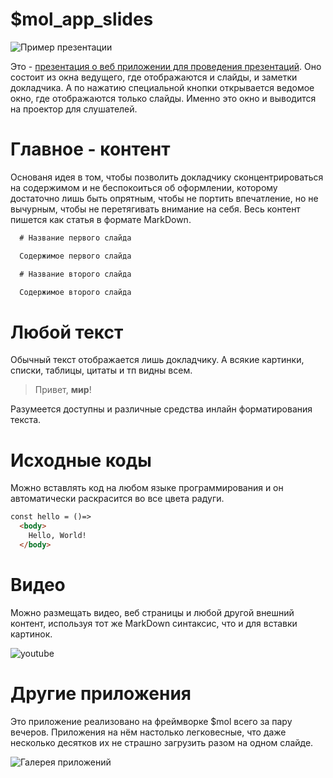 # $mol_app_slides

![Пример презентации](https://mol.js.org/app/slides/#slides=https%3A%2F%2Fnin-jin.github.io%2Fslides%2Ffibers%2F)

Это - [презентация о веб приложении для проведения презентаций](https://nin-jin.github.io/slides/slides/). Оно состоит из окна ведущего, где отображаются и слайды, и заметки докладчика. А по нажатию специальной кнопки открывается ведомое окно, где отображаются только слайды. Именно это окно и выводится на проектор для слушателей.

# Главное - контент

Основаня идея в том, чтобы позволить докладчику сконцентрироваться на содержимом и не беспокоиться об оформлении, которому достаточно лишь быть опрятным, чтобы не портить впечатление, но не вычурным, чтобы не перетягивать внимание на себя. Весь контент пишется как статья в формате MarkDown.

```markdown
  # Название первого слайда

  Содержимое первого слайда

  # Название второго слайда

  Содержимое второго слайда
```

# Любой текст

Обычный текст отображается лишь докладчику. А всякие картинки, списки, таблицы, цитаты и тп видны всем.

> Привет, **мир**!

Разумеется доступны и различные средства инлайн форматирования текста.

# Исходные коды

Можно вставлять код на любом языке программирования и он автоматически раскрасится во все цвета радуги.

```html
const hello = ()=>
  <body>
    Hello, World!
  </body>
```

# Видео

Можно размещать видео, веб страницы и любой другой внешний контент, используя тот же MarkDown синтаксис, что и для вставки картинок.

![youtube](https://www.youtube.com/embed/frddLjdkKpA)

# Другие приложения

Это приложение реализовано на фреймворке $mol всего за пару вечеров. Приложения на нём настолько легковесные, что даже несколько десятков их не страшно загрузить разом на одном слайде.

![Галерея приложений](https://showcase.hyoo.ru/)
